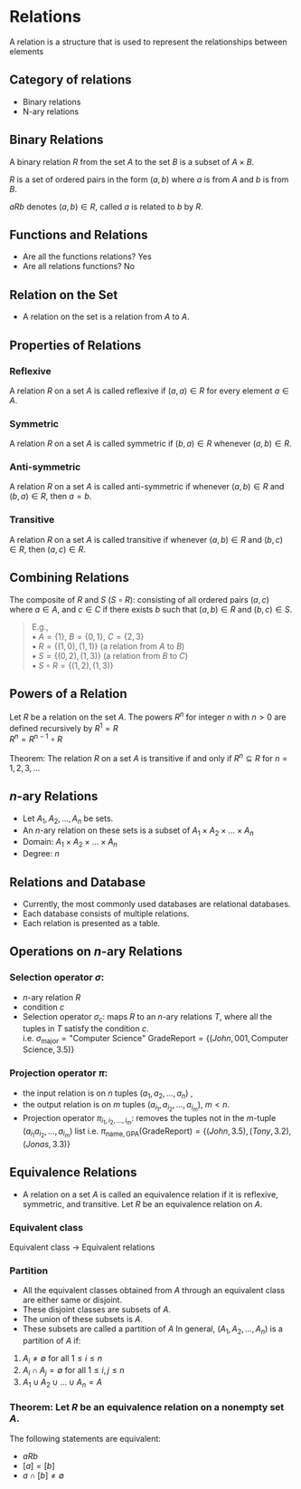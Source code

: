 # Relations

A relation is a structure that is used to represent the relationships between elements

## Category of relations
- Binary relations
- N-ary relations

## Binary Relations
A binary relation $R$ from the set $A$ to the set $B$ is a subset of $A \times B$.

$R$ is a set of ordered pairs in the form $(a, b)$ where $a$ is from $A$ and $b$ is from $B$.

$a R b$ denotes $(a, b) \in R$, called $a$ is related to $b$ by $R$.

## Functions and Relations
- Are all the functions relations? Yes
- Are all relations functions? No

## Relation on the Set
- A relation on the set is a relation from $A$ to $A$.

## Properties of Relations
### Reflexive
A relation $R$ on a set $A$ is called reflexive if $(a, a) \in R$ for every element $a \in A$.

### Symmetric
A relation $R$ on a set $A$ is called symmetric if $(b, a) \in R$ whenever $(a, b) \in R$.

### Anti-symmetric
A relation $R$ on a set $A$ is called anti-symmetric if whenever $(a, b) \in R$ and $(b, a) \in R$, then $a = b$.

### Transitive
A relation $R$ on a set $A$ is called transitive if whenever 
$(a, b) \in R$ and $(b, c) \in R$, then $(a, c) \in R$.

## Combining Relations 
The composite of $R$ and $S$ ($S \circ R$): consisting of all ordered pairs $(a, c)$ where $a \in A$, and $c \in C$ if there exists $b$ such that $(a, b) \in R$ and $(b, c) \in S$.
>E.g.,  
▪ $A = \{1\}$, $B = \{0, 1\}$, $C = \{2, 3\}$   
▪ $R = \{(1, 0), (1, 1)\}$ (a relation from $A$ to $B$)  
▪ $S = \{(0, 2), (1, 3)\}$ (a relation from $B$ to $C$)  
▪ $S \circ R = \{(1, 2), (1, 3)\}$  
>

## Powers of a Relation
Let $R$ be a relation on the set $A$. The powers $R^n$ for integer $n$ with $n > 0$ are defined recursively by 
$R^1 = R$  
$R^{n}=R^{n-1} \circ R$   

Theorem: The relation $R$ on a set $A$ is transitive if and only if $R^n \subseteq R$ for $n = 1, 2, 3, \ldots$

## $n$-ary Relations
- Let $A_1, A_2, \ldots, A_n$ be sets.
- An $n$-ary relation on these sets is a subset of $A_1 \times A_2 \times \ldots \times A_n$
- Domain: $A_1 \times A_2 \times \ldots \times A_n$
- Degree: $n$

## Relations and Database
- Currently, the most commonly used databases are relational databases.
- Each database consists of multiple relations.
- Each relation is presented as a table.

## Operations on $n$-ary Relations
### Selection operator $\sigma$:
- $n$-ary relation $R$
- condition $c$
- Selection operator $\sigma_c$: maps $R$ to an $n$-ary relations $T$, where all the tuples in $T$ satisfy the condition $c$.  
i.e. $\sigma_{\text{major}}=\text{"Computer Science"} \text{ GradeReport} = \{(John,001,\text{Computer Science}, 3.5)\}$

### Projection operator $\pi$:
- the input relation is on $n$ tuples $(a_1, a_2, \ldots , a_n)$ ,
- the output relation is on $m$ tuples $(a_{i_1},a_{i_2}, \ldots , a_{i_m})$, $m < n$.
- Projection operator $\pi_{i_1,i_2,\ldots,i_m}$: removes the tuples not in the $m$-tuple $(a_{i_1}a_{i_2}, \ldots , a_{i_m})$ list
i.e. $\pi_{\text{name},\text{GPA}} (\text{GradeReport}) = \{(John, 3.5 ),( Tony, 3.2 ),( Jonas, 3.3)\}$

## Equivalence Relations
- A relation on a set $A$ is called an equivalence relation if it is reflexive, symmetric, and transitive.
Let $R$ be an equivalence relation on $A$.
### Equivalent class
Equivalent class -> Equivalent relations
###  Partition
- All the equivalent classes obtained from $A$ through an equivalent class are either same or disjoint. 
- These disjoint classes are subsets of $A$.
- The union of these subsets is $A$.
- These subsets are called a partition of $A$
In general, $(A_1, A_2, \ldots , A_n)$ is a partition of $A$ if:
1. $A_i \neq \emptyset$ for all $1 \leq i \leq n$
2. $A_i \cap A_j = \emptyset$ for all $1 \leq i,j \leq n$
3. $A_1 \cup A_2 \cup \ldots \cup A_n = A$
### Theorem: Let $R$ be an equivalence relation on a nonempty set $A$. 
The following statements are equivalent:
- $a R b$
- $[a] = [b]$
- $a \cap [b] \neq \emptyset$

